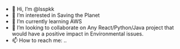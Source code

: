 - 👋 Hi, I’m @lsspkk
- 👀 I’m interested in Saving the Planet
- 🌱 I’m currently learning AWS
- 💞️ I’m looking to collaborate on Any React/Python/Java project that would have a positive impact in Environmental issues.
- 📫 How to reach me: ..

<!---
lsspkk/lsspkk is a ✨ special ✨ repository because its `README.md` (this file) appears on your GitHub profile.
You can click the Preview link to take a look at your changes.
--->
